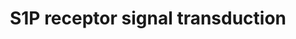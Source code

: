 ---
annotations:
- id: PW:0000960
  parent: signaling pathway
  type: Pathway Ontology
  value: sphingosine 1-phosphate signaling pathway
- id: PW:0000125
  parent: signaling pathway
  type: Pathway Ontology
  value: G protein mediated signaling pathway
authors:
- MaintBot
- Mkutmon
- Eweitz
description: Metabolism of sphingomyelin by the sphingomyelinase, ceramidase (Cer'ase)
  and the sphingosine kinase (SK) enzymes results in formation of S1P and receptor
  activation. Autocrine and paracrine modes of receptor activation have been implied
  but have yet to be rigorously proven. Critical signaling molecules, such as phospholipase
  C (PLC), ERK, PI3K, and Akt are activated. Active Akt binds to the receptor and
  phosphorylates the third intracellular loop, which is essential for Rac activation.
last-edited: 2021-05-21
organisms:
- Bos taurus
redirect_from:
- /index.php/Pathway:WP1081
- /instance/WP1081
revision: null
schema-jsonld:
- '@context': https://schema.org/
  '@id': https://wikipathways.github.io/pathways/WP1081.html
  '@type': Dataset
  creator:
    '@type': Organization
    name: WikiPathways
  description: Metabolism of sphingomyelin by the sphingomyelinase, ceramidase (Cer'ase)
    and the sphingosine kinase (SK) enzymes results in formation of S1P and receptor
    activation. Autocrine and paracrine modes of receptor activation have been implied
    but have yet to be rigorously proven. Critical signaling molecules, such as phospholipase
    C (PLC), ERK, PI3K, and Akt are activated. Active Akt binds to the receptor and
    phosphorylates the third intracellular loop, which is essential for Rac activation.
  keywords:
  - AKT1
  - AKT2
  - AKT3
  - ASAH1
  - GNAI1
  - GNAI2
  - GNAI3
  - MAPK1
  - MAPK12
  - MAPK3
  - MAPK4
  - MAPK6
  - MAPK7
  - PIK3C2B
  - PLCB1
  - PLCB2
  - PLCB3
  - RACGAP1
  - S1PR1
  - S1PR2
  - S1PR3
  - S1PR5
  - SMPD2
  - SPHK1
  - SPHK2
  license: CC0
  name: S1P receptor signal transduction
seo: CreativeWork
title: S1P receptor signal transduction
wpid: WP1081
---